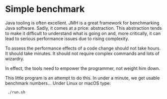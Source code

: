 # Simple benchmark

Java tooling is often excellent. JMH is a great framework for benchmarking Java software.
Sadly, it comes at a price: abstraction. This abstraction tends to make it difficult
to understand what is going on and, more critically, it can lead to serious performance
issues due to rising complexity.

To assess the performance effects of a code change should not take hours. It should take
minutes. It should not require complex commands and lots of wizardry. 

In effect, the tools need to empower the programmer, not weight him down.

This little program is an attempt to do this. In under a minute, we get usable benchmark
numbers... Under Linux or macOS type:

     ./run.sh

